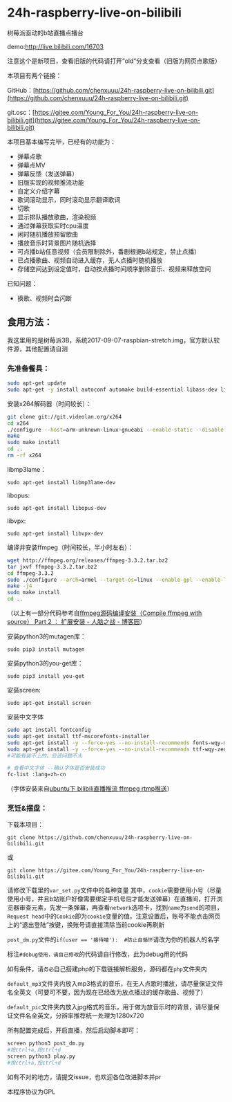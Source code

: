 # 24h-raspberry-live-on-bilibili
树莓派驱动的b站直播点播台

demo:http://live.bilibili.com/16703

注意这个是新项目，查看旧版的代码请打开“old”分支查看（旧版为网页点歌版）

本项目有两个链接：

GitHub：[https://github.com/chenxuuu/24h-raspberry-live-on-bilibili.git](https://github.com/chenxuuu/24h-raspberry-live-on-bilibili.git)

git.osc：[https://gitee.com/Young_For_You/24h-raspberry-live-on-bilibili.git](https://gitee.com/Young_For_You/24h-raspberry-live-on-bilibili.git)

本项目基本编写完毕，已经有的功能为：

- 弹幕点歌
- 弹幕点MV
- 弹幕反馈（发送弹幕）
- 旧版实现的视频推流功能
- 自定义介绍字幕
- 歌词滚动显示，同时滚动显示翻译歌词
- 切歌
- 显示排队播放歌曲，渲染视频
- 通过弹幕获取实时cpu温度
- 闲时随机播放预留歌曲
- 播放音乐时背景图片随机选择
- 可点播b站任意视频（会员限制除外，番剧根据b站规定，禁止点播）
- 已点播歌曲、视频自动进入缓存，无人点播时随机播放
- 存储空间达到设定值时，自动按点播时间顺序删除音乐、视频来释放空间

已知问题：

- 换歌、视频时会闪断

## 食用方法：

我这里用的是树莓派3B，系统2017-09-07-raspbian-stretch.img，官方默认软件源，其他配置请自测

### 先准备餐具：

```Bash
sudo apt-get update
sudo apt-get -y install autoconf automake build-essential libass-dev libfreetype6-dev libtheora-dev libtool libvorbis-dev pkg-config texinfo wget zlib1g-dev
```

安装x264解码器（时间较长）：

```Bash
git clone git://git.videolan.org/x264
cd x264
./configure --host=arm-unknown-linux-gnueabi --enable-static --disable-opencl
make
sudo make install
cd ..
rm -rf x264
```

libmp3lame：
```
sudo apt-get install libmp3lame-dev
```
libopus:
```
sudo apt-get install libopus-dev
```
libvpx:
```
sudo apt-get install libvpx-dev
```

编译并安装ffmpeg（时间较长，半小时左右）：
```Bash
wget http://ffmpeg.org/releases/ffmpeg-3.3.2.tar.bz2
tar jxvf ffmpeg-3.3.2.tar.bz2
cd ffmpeg-3.3.2
sudo ./configure --arch=armel --target-os=linux --enable-gpl --enable-libx264 --enable-nonfree --enable-libass --enable-libfreetype  --enable-omx --enable-omx-rpi --enable-encoder=h264_omx --enable-mmal --enable-hwaccel=h264_mmal --enable-decoder=h264_mmal
make -j4
sudo make install
cd ..
```
（以上有一部分代码参考自[ffmpeg源码编译安装（Compile ffmpeg with source）  Part 2 ： 扩展安装 - 人脑之战 - 博客园](http://www.cnblogs.com/yaoz/p/6944942.html)）

安装python3的mutagen库：
```
sudo pip3 install mutagen
```

安装python3的you-get库：
```
sudo pip3 install you-get
```

安装screen:
```
sudo apt-get install screen
```

安装中文字体
```Bash
sudo apt install fontconfig
sudo apt-get install ttf-mscorefonts-installer
sudo apt-get install -y --force-yes --no-install-recommends fonts-wqy-microhei
sudo apt-get install -y --force-yes --no-install-recommends ttf-wqy-zenhei
#可能有装不上的，应该问题不大

# 查看中文字体 --确认字体是否安装成功
fc-list :lang=zh-cn
```
（字体安装来自[ubuntu下 bilibili直播推流 ffmpeg rtmp推送](https://ppx.ink/2.ppx)）


### 烹饪&摆盘：
下载本项目：
```
git clone https://github.com/chenxuuu/24h-raspberry-live-on-bilibili.git
```
或
```
git clone https://gitee.com/Young_For_You/24h-raspberry-live-on-bilibili.git
```

请修改下载里的`var_set.py`文件中的各种变量
其中，`cookie`需要使用小号（尽量使用小号，并且b站账户好像需要绑定手机号后才能发送弹幕）在直播间，打开浏览器审查元素，先发一条弹幕，再查看`network`选项卡，找到`name`为`send`的项目，`Request head`中的`Cookie`即为`cookie`变量的值。注意设置后，账号不能点击网页上的“退出登陆”按键，换账号请直接清除当前cookie再刷新

`post_dm.py`文件的`if(user == '接待喵'):  #防止自循环`请改为你的机器人的名字

标注`#debug使用，请自己修改`的代码请自行修改，此为debug用的代码

如有条件，请`务必`自己搭建php的下载链接解析服务，源码都在`php`文件夹内

`default_mp3`文件夹内放入mp3格式的音乐，在无人点歌时播放，请尽量保证文件名全英文（可要可不要，因为现在已经改为放点播过的缓存歌曲、视频了）

`default_pic`文件夹内放入jpg格式的音乐，用于做为放音乐时的背景，请尽量保证文件名全英文，分辨率推荐统一处理为1280x720

所有配置完成后，开启直播，然后启动脚本即可：
```Bash
screen python3 post_dm.py
#按ctrl+a,按ctrl+d
screen python3 play.py
#按ctrl+a,按ctrl+d
```

如有不对的地方，请提交issue，也欢迎各位改进脚本并pr

本程序协议为GPL